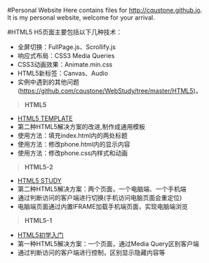#Personal Website
Here contains files for http://cqustone.github.io.  
It is my personal website, welcome for your arrival.  

#HTML5
H5页面主要包括以下几种技术：  
- 全屏切换：FullPage.js、Scrollify.js  
- 响应式布局：CSS3 Media Queries  
- CSS3动画效果：Animate.min.css  
- HTML5新标签：Canvas、Audio  
- 实例中遇到的其他问题(https://github.com/cqustone/WebStudy/tree/master/HTML5)。 

> **HTML5**

 - [HTML5 TEMPLATE](http://cqustone.github.io/html5/)  
 - 第二种HTML5解决方案的改进,制作成通用模板  
 - 使用方法：填充index.html内的两处标题  
 - 使用方法：修改phone.html内的显示内容  
 - 使用方法：修改phone.css内样式和动画  


> **HTML5-2**

 - [HTML5 STUDY](http://cqustone.github.io/html5-2/)  
 - 第二种HTML5解决方案：两个页面，一个电脑端、一个手机端  
 - 通过判断访问的客户端进行切换(手机访问电脑页面会重定位)  
 - 电脑端页面通过内置IFRAME加载手机端页面，实现电脑端浏览  


> **HTML5-1**

 - [HTML5初学入门](http://cqustone.github.io/html5-1/)  
 - 第一种HTML5解决方案：一个页面，通过Media Query区别客户端  
 - 通过判断访问的客户端进行控制，区别显示隐藏内容等  